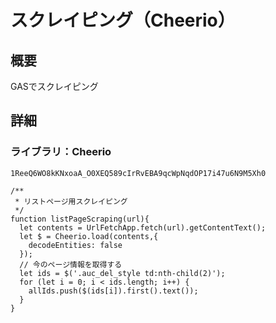 # スクレイピング（Cheerio）
## 概要
GASでスクレイピング
## 詳細
### ライブラリ：Cheerio
```
1ReeQ6WO8kKNxoaA_O0XEQ589cIrRvEBA9qcWpNqdOP17i47u6N9M5Xh0
```
```
/**
 * リストページ用スクレイピング
 */
function listPageScraping(url){
  let contents = UrlFetchApp.fetch(url).getContentText();
  let $ = Cheerio.load(contents,{
    decodeEntities: false
  });
  // 今のページ情報を取得する
  let ids = $('.auc_del_style td:nth-child(2)');
  for (let i = 0; i < ids.length; i++) {
    allIds.push($(ids[i]).first().text());
  }
}
```